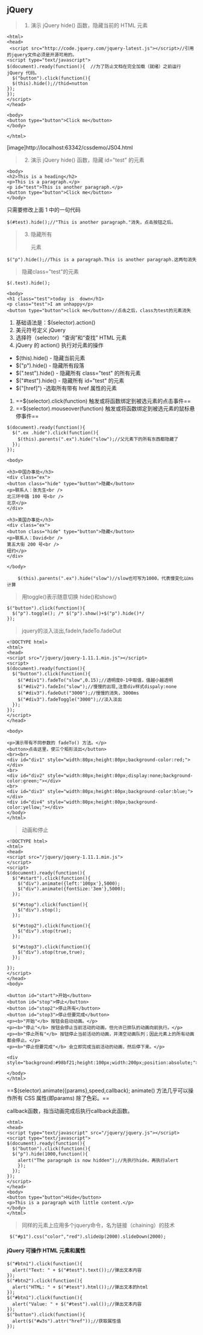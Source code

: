 ## jQuery

 > 1. 演示 jQuery hide() 函数，隐藏当前的 HTML 元素

```
<html>
<head>
 <script src="http://code.jquery.com/jquery-latest.js"></script>//引用的jquery文件必须是开源可用的。
<script type="text/javascript">
$(document).ready(function(){  //为了防止文档在完全加载（就绪）之前运行 jQuery 代码。
  $("button").click(function(){
  $(this).hide();//thid=nutton
});
});
</script>
</head>

<body>
<button type="button">Click me</button>
</body>

</html>
```
[image]http://localhost:63342/cssdemo/JS04.html

> 2. 演示 jQuery hide() 函数，隐藏 id="test" 的元素

```
<body>
<h2>This is a heading</h2>
<p>This is a paragraph.</p>
<p id="test">This is another paragraph.</p>
<button type="button">Click me</button>
</body>

```
只需要修改上面 1 中的一句代码

```
$(#test).hide();//"This is another paragraph."消失，点击按钮之后。
```
> 3. 隐藏所有<P>元素

```
$("p").hide();//This is a paragraph.This is another paragraph.这两句消失
```
> 隐藏class="test"的元素

```
$(.test).hide();

<body>
<h1 class="test">today is  down</h1>
<p class="test">I am unhappy</p>
<button type="button">click me</button>//点击之后，class为test的元素消失
```
1. 基础语法是：$(selector).action()
1. 美元符号定义 jQuery
1. 选择符（selector）“查询”和“查找” HTML 元素
1. jQuery 的 action() 执行对元素的操作

-  $(this).hide() - 隐藏当前元素
-  $("p").hide() - 隐藏所有段落
-  $(".test").hide() - 隐藏所有 class="test" 的所有元素
-  $("#test").hide() - 隐藏所有 id="test" 的元素
-   $("[href]") -选取所有带有 href 属性的元素


1. ==$(selector).click(function)	 触发或将函数绑定到被选元素的点击事件==
1. ==$(selector).mouseover(function)	触发或将函数绑定到被选元素的鼠标悬停事件==



```
$(document).ready(function(){
  $(".ex .hide").click(function(){
    $(this).parents(".ex").hide("slow");//父元素下的所有东西都隐藏了
  });
});

<body>

<h3>中国办事处</h3>
<div class="ex">
<button class="hide" type="button">隐藏</button>
<p>联系人：张先生<br /> 
北三环中路 100 号<br />
北京</p>
</div>

<h3>美国办事处</h3>
<div class="ex">
<button class="hide" type="button">隐藏</button>
<p>联系人：David<br /> 
第五大街 200 号<br />
纽约</p>
</div>

</body>
```

```
    $(this).parents(".ex").hide("slow")//slow也可写为1000，代表慢变化以ms计算
```

> 用toggle()表示随意切换 hide()和show()
```
$("button").click(function(){
  $("p").toggle(); /* $("p").show()+$("p").hide()*/
});
```

> jquery的淡入淡出,fadeIn,fadeTo.fadeOut

```
<!DOCTYPE html>
<html>
<head>
<script src="/jquery/jquery-1.11.1.min.js"></script>
<script>
$(document).ready(function(){
  $("button").click(function(){
    $("#div1").fadeTo("slow",0.15);//透明度0-1中取值，值越小越透明
    $("#div2").fadeIn("slow");//慢慢的出现,注意div样式dispaly:none
    $("#div3").fadeOut("3000");//慢慢的消失，3000ms
    $("#div3").fadeToggle("3000");//淡入淡出
  });
});
</script>
</head>

<body>

<p>演示带有不同参数的 fadeTo() 方法。</p>
<button>点击这里，使三个矩形淡出</button>
<br><br>
<div id="div1" style="width:80px;height:80px;background-color:red;"></div>
<br>
<div id="div2" style="width:80px;height:80px;display:none;background-color:green;"></div>
<br>
<div id="div3" style="width:80px;height:80px;background-color:blue;"></div>
<div id="div4" style="width:80px;height:80px;background-color:yellow;"></div>
</body>
</html>
```

> 动画和停止
```
<!DOCTYPE html>
<html>
<head>
<script src="/jquery/jquery-1.11.1.min.js">
</script>
<script> 
$(document).ready(function(){
  $("#start").click(function(){
    $("div").animate({left:'100px'},5000);
    $("div").animate({fontSize:'3em'},5000);
  });
  
  $("#stop").click(function(){
    $("div").stop();
  });

  $("#stop2").click(function(){
    $("div").stop(true);
  });

  $("#stop3").click(function(){
    $("div").stop(true,true);
  });
  
});
</script> 
</head>
<body>

<button id="start">开始</button>
<button id="stop">停止</button>
<button id="stop2">停止所有</button>
<button id="stop3">停止但要完成</button>
<p><b>"开始"</b> 按钮会启动动画。</p>
<p><b>"停止"</b> 按钮会停止当前活动的动画，但允许已排队的动画向前执行。</p>
<p><b>"停止所有"</b> 按钮停止当前活动的动画，并清空动画队列；因此元素上的所有动画都会停止。</p>
<p><b>"停止但要完成"</b> 会立即完成当前活动的动画，然后停下来。</p> 

<div style="background:#98bf21;height:100px;width:200px;position:absolute;">HELLO</div>

</body>
</html>
```
==$(selector).animate({params},speed,callback); animate() 方法几乎可以操作所有 CSS 属性(即params)
除了色彩。==

callback函数，指当动画完成后执行callback此函数。

```
<html>
<head>
<script type="text/javascript" src="/jquery/jquery.js"></script>
<script type="text/javascript">
$(document).ready(function(){
  $("button").click(function(){
  $("p").hide(1000,function(){
    alert("The paragraph is now hidden");//先执行hide，再执行alert
    });
  });
});
</script>
</head>
<body>
<button type="button">Hide</button>
<p>This is a paragraph with little content.</p>
</body>
</html>
```
> 同样的元素上应用多个jquery命令，名为链接（chaining）的技术
```
 $("#p1").css("color","red").slideUp(2000).slideDown(2000);
```

#### jQuery 可操作 HTML 元素和属性


```
$("#btn1").click(function(){
  alert("Text: " + $("#test").text());//弹出文本内容
});
$("#btn2").click(function(){
  alert("HTML: " + $("#test").html());//弹出文本的html
});
$("#btn1").click(function(){
  alert("Value: " + $("#test").val());//弹出文本内容
});
$("button").click(function(){
  alert($("#w3s").attr("href"));//获取属性值
});
```
